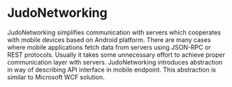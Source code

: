 JudoNetworking
=============
JudoNetworking simplifies communication with servers which cooperates with mobile devices based on Android platform.
There are many cases where mobile applications fetch data from servers using JSON-RPC or REST protocols.
Usually it takes some unnecessary effort to achieve proper communication layer with servers.
JudoNetworking introduces abstraction in way of describing API interface in mobile endpoint.
This abstraction is similar to Microsoft WCF solution.